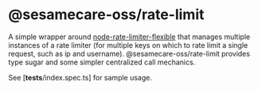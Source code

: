 # @sesamecare-oss/rate-limit

A simple wrapper around [node-rate-limiter-flexible](https://github.com/animir/node-rate-limiter-flexible) that manages multiple instances of a rate limiter (for multiple keys on which to rate limit a single request, such as ip and username). @sesamecare-oss/rate-limit provides type sugar and some simpler centralized call mechanics.

See [__tests__/index.spec.ts] for sample usage.
